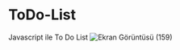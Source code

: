 # ToDo-List
Javascript ile To Do List
![Ekran Görüntüsü (159)](https://user-images.githubusercontent.com/99426464/194121277-35358e2d-dbb8-4245-a8b8-e61550383f6a.png)
